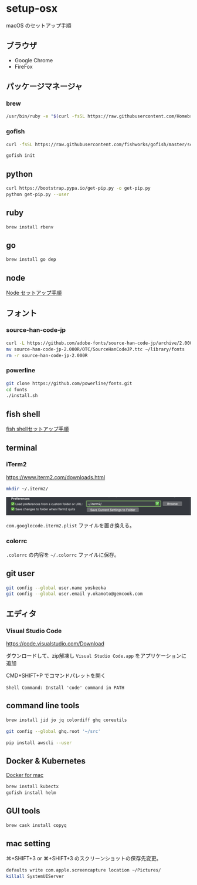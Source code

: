 # setup-osx

macOS のセットアップ手順

## ブラウザ

* Google Chrome
* FireFox

## パッケージマネージャ

### brew

```sh
/usr/bin/ruby -e "$(curl -fsSL https://raw.githubusercontent.com/Homebrew/install/master/install)"
```

### gofish

```sh
curl -fsSL https://raw.githubusercontent.com/fishworks/gofish/master/scripts/install.sh | bash
```

```sh
gofish init
```

## python

```sh
curl https://bootstrap.pypa.io/get-pip.py -o get-pip.py
python get-pip.py --user
```

## ruby

```sh
brew install rbenv
```

## go

```sh
brew install go dep
```

## node

[Node セットアップ手順](./SETUP_NODE.md)

## フォント

### source-han-code-jp

```sh
curl -L https://github.com/adobe-fonts/source-han-code-jp/archive/2.000R.tar.gz | tar zx
mv source-han-code-jp-2.000R/OTC/SourceHanCodeJP.ttc ~/library/fonts
rm -r source-han-code-jp-2.000R
```

### powerline

```sh
git clone https://github.com/powerline/fonts.git
cd fonts
./install.sh
```

## fish shell

[fish shellセットアップ手順](./SETUP_FISH_SHELL.md)

## terminal

### iTerm2

<https://www.iterm2.com/downloads.html>

```sh
mkdir ~/.iterm2/
```

![preference](./images/iterm2preference.png)

`com.googlecode.iterm2.plist` ファイルを置き換える。

### colorrc

`.colorrc` の内容を `~/.colorrc` ファイルに保存。

## git user

```sh
git config --global user.name yoskeoka
git config --global user.email y.okamoto@gemcook.com
```

## エディタ

### Visual Studio Code

<https://code.visualstudio.com/Download>

ダウンロードして、zip解凍し `Visual Studio Code.app` をアプリケーションに追加

CMD+SHIFT+P でコマンドパレットを開く

`Shell Command: Install 'code' command in PATH`

## command line tools

```sh
brew install jid jo jq colordiff ghq coreutils
```

```sh
git config --global ghq.root '~/src'
```

```sh
pip install awscli --user
```

## Docker & Kubernetes

[Docker for mac](https://docs.docker.com/docker-for-mac/install/)

```sh
brew install kubectx
gofish install helm
```

## GUI tools

```sh
brew cask install copyq
```

## mac setting

⌘+SHIFT+3 or ⌘+SHIFT+3 のスクリーンショットの保存先変更。

```sh
defaults write com.apple.screencapture location ~/Pictures/
killall SystemUIServer
```